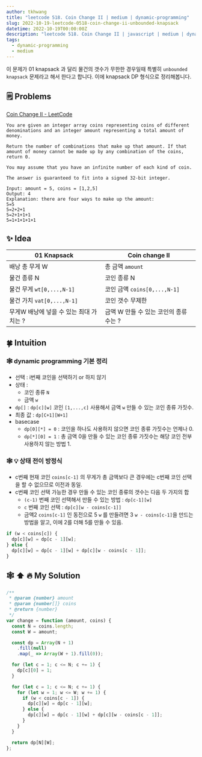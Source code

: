 ```yaml
---
author: tkhwang
title: "leetcode 518. Coin Change II | medium | dynamic-programming"
slug: 2022-10-19-leetcode-0518-coin-change-ii-unbounded-knapsack
datetime: 2022-10-19T00:00:00Z
description: "leetcode 518. Coin Change II | javascript | medium | dynamic-programming"
tags:
  - dynamic-programming
  - medium
---
```


이 문제가 01 knapsack 과 달리 물건의 갯수가 무한한 경우일때 특별히 `unbounded knapsack` 문제라고 해서 한다고 합니다. 이에 knapsack DP 형식으로 정리해봅니다.

## 🗒️ Problems

[Coin Change II - LeetCode](https://leetcode.com/problems/coin-change-ii/)

```
You are given an integer array coins representing coins of different denominations and an integer amount representing a total amount of money.

Return the number of combinations that make up that amount. If that amount of money cannot be made up by any combination of the coins, return 0.

You may assume that you have an infinite number of each kind of coin.

The answer is guaranteed to fit into a signed 32-bit integer.
```

```
Input: amount = 5, coins = [1,2,5]
Output: 4
Explanation: there are four ways to make up the amount:
5=5
5=2+2+1
5=2+1+1+1
5=1+1+1+1+1
```

## ✨ Idea

| 01 Knapsack                             | Coin change II                         |
| --------------------------------------- | -------------------------------------- |
| 배낭 총 무게 W                          | 총 금액 `amount`                       |
| 물건 종류 N                             | 코인 종류 N                            |
| 물건 무게 `wt[0,...,N-1]`               | 코인 금액 `coins[0,...,N-1]`           |
| 물건 가치 `vat[0,...,N-1]`              | 코인 갯수 무제한                       |
| 무게W 배낭에 넣을 수 있는 최대 가치는 ? | 금액 W 만들 수 있는 코인의 종류 수는 ? |

## 🍀 Intuition

### 🕸️ dynamic programming 기본 정리

- 선택 : i번째 코인을 선택하기 or 하지 않기
- 상태 :
  - 코인 종류 `N`
  - 금액 `w`
- `dp[]` : `dp[c][w]` 코인 `[1,...,c]` 사용해서 금액 `w` 만들 수 있는 코인 종류 가짓수.
- 최종 값 : `dp[C+1][W+1]`
- basecase
  - `dp[0][*] = 0` : 코인을 하나도 사용하지 않으면 코인 종류 가짓수는 언제나 0.
  - `dp[*][0] = 1` : 총 금액 0을 만들 수 있는 코인 종류 가짓수는 해당 코인 전부 사용하지 않는 방법 1.

### 🕸️ 💡 상태 전이 방정식

- c번째 현재 코인 `coins[c-1]` 의 무게가 총 금액보다 큰 경우에는 c번째 코인 선택을 할 수 없으므로 이전과 동일.
- c번째 코인 선택 가능한 경우 만들 수 있는 코인 종류의 갯수는 다음 두 가지의 합
  - `(c-1)` 번째 코인 선택해서 만들 수 있는 방법 : `dp[c-1][w]`
  - `c` 번째 코인 선택 : `dp[c][w - coins[c-1]]`
  - 금액2 `coins[c-1]` 인 동전으로 5 `w` 를 만들려면 3 `w - coins[c-1]`을 만드는 방법을 알고, 이에 2를 더해 5를 만들 수 있음.

```javascript
if (w < coins[c]) {
  dp[c][w] = dp[c - 1][w];
} else {
  dp[c][w] = dp[c - 1][w] + dp[c][w - coins[c - 1]];
}
```

## 🕸️ ⬆️ 🔥 My Solution

```javascript
/**
 * @param {number} amount
 * @param {number[]} coins
 * @return {number}
 */
var change = function (amount, coins) {
  const N = coins.length;
  const W = amount;

  const dp = Array(N + 1)
    .fill(null)
    .map(_ => Array(W + 1).fill(0));

  for (let c = 1; c <= N; c += 1) {
    dp[c][0] = 1;
  }

  for (let c = 1; c <= N; c += 1) {
    for (let w = 1; w <= W; w += 1) {
      if (w < coins[c - 1]) {
        dp[c][w] = dp[c - 1][w];
      } else {
        dp[c][w] = dp[c - 1][w] + dp[c][w - coins[c - 1]];
      }
    }
  }

  return dp[N][W];
};
```

